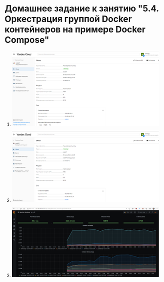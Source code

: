 # Домашнее задание к занятию "5.4. Оркестрация группой Docker контейнеров на примере Docker Compose"

1. ![](img/1.png)


2. ![](img/2.png)


3. ![](img/3.png)
